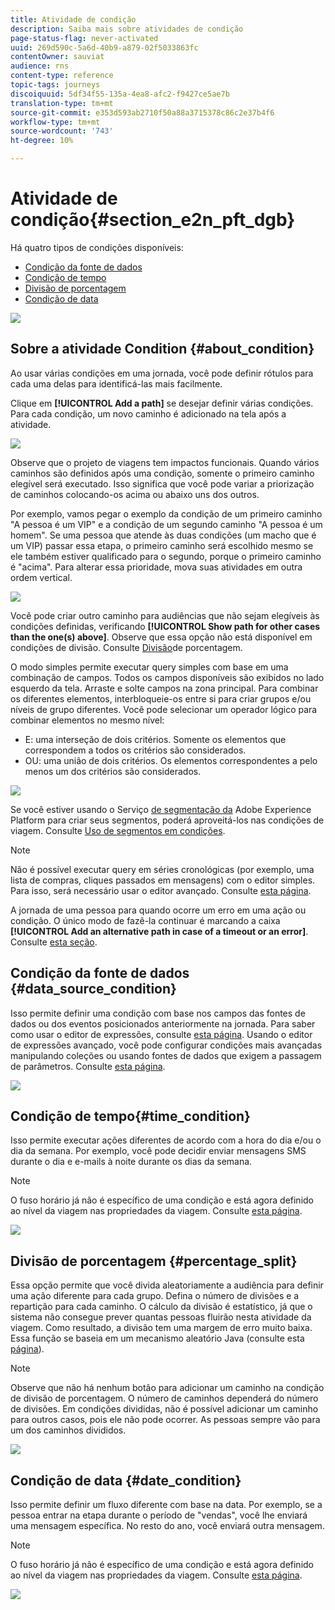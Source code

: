 ```yaml
---
title: Atividade de condição
description: Saiba mais sobre atividades de condição
page-status-flag: never-activated
uuid: 269d590c-5a6d-40b9-a879-02f5033863fc
contentOwner: sauviat
audience: rns
content-type: reference
topic-tags: journeys
discoiquuid: 5df34f55-135a-4ea8-afc2-f9427ce5ae7b
translation-type: tm+mt
source-git-commit: e353d593ab2710f50a88a3715378c86c2e37b4f6
workflow-type: tm+mt
source-wordcount: '743'
ht-degree: 10%

---
```



# Atividade de condição{#section_e2n_pft_dgb}

Há quatro tipos de condições disponíveis:

* [Condição da fonte de dados](#data_source_condition)
* [Condição de tempo](#time_condition)
* [Divisão de porcentagem](#percentage_split)
* [Condição de data](#date_condition)

![](../assets/journey49.png)

## Sobre a atividade Condition {#about_condition}

Ao usar várias condições em uma jornada, você pode definir rótulos para cada uma delas para identificá-las mais facilmente.

Clique em **[!UICONTROL Add a path]** se desejar definir várias condições. Para cada condição, um novo caminho é adicionado na tela após a atividade.

![](../assets/journey47.png)

Observe que o projeto de viagens tem impactos funcionais. Quando vários caminhos são definidos após uma condição, somente o primeiro caminho elegível será executado. Isso significa que você pode variar a priorização de caminhos colocando-os acima ou abaixo uns dos outros.

Por exemplo, vamos pegar o exemplo da condição de um primeiro caminho &quot;A pessoa é um VIP&quot; e a condição de um segundo caminho &quot;A pessoa é um homem&quot;. Se uma pessoa que atende às duas condições (um macho que é um VIP) passar essa etapa, o primeiro caminho será escolhido mesmo se ele também estiver qualificado para o segundo, porque o primeiro caminho é &quot;acima&quot;. Para alterar essa prioridade, mova suas atividades em outra ordem vertical.

![](../assets/journey48.png)

Você pode criar outro caminho para audiências que não sejam elegíveis às condições definidas, verificando **[!UICONTROL Show path for other cases than the one(s) above]**. Observe que essa opção não está disponível em condições de divisão. Consulte [Divisão](#percentage_split)de porcentagem.

O modo simples permite executar query simples com base em uma combinação de campos. Todos os campos disponíveis são exibidos no lado esquerdo da tela. Arraste e solte campos na zona principal. Para combinar os diferentes elementos, interbloqueie-os entre si para criar grupos e/ou níveis de grupo diferentes. Você pode selecionar um operador lógico para combinar elementos no mesmo nível:

* E: uma interseção de dois critérios. Somente os elementos que correspondem a todos os critérios são considerados.
* OU: uma união de dois critérios. Os elementos correspondentes a pelo menos um dos critérios são considerados.

![](../assets/journey64.png)

Se você estiver usando o Serviço [de segmentação da](https://docs.adobe.com/content/help/en/experience-platform/segmentation/home.html) Adobe Experience Platform para criar seus segmentos, poderá aproveitá-los nas condições de viagem. Consulte [Uso de segmentos em condições](../segment/using-a-segment.md).


>[!NOTE]
>
>Não é possível executar query em séries cronológicas (por exemplo, uma lista de compras, cliques passados em mensagens) com o editor simples. Para isso, será necessário usar o editor avançado. Consulte [esta página](../expression/expressionadvanced.md).

A jornada de uma pessoa para quando ocorre um erro em uma ação ou condição. O único modo de fazê-la continuar é marcando a caixa **[!UICONTROL Add an alternative path in case of a timeout or an error]**. Consulte [esta seção](../building-journeys/using-the-journey-designer.md#paths).

## Condição da fonte de dados {#data_source_condition}

Isso permite definir uma condição com base nos campos das fontes de dados ou dos eventos posicionados anteriormente na jornada. Para saber como usar o editor de expressões, consulte [esta página](../expression/expressionadvanced.md). Usando o editor de expressões avançado, você pode configurar condições mais avançadas manipulando coleções ou usando fontes de dados que exigem a passagem de parâmetros. Consulte [esta página](../datasource/external-data-sources.md).

![](../assets/journey50.png)

## Condição de tempo{#time_condition}

Isso permite executar ações diferentes de acordo com a hora do dia e/ou o dia da semana. Por exemplo, você pode decidir enviar mensagens SMS durante o dia e e-mails à noite durante os dias da semana.

>[!NOTE]
>
>O fuso horário já não é específico de uma condição e está agora definido ao nível da viagem nas propriedades da viagem. Consulte [esta página](../building-journeys/timezone-management.md).

![](../assets/journey51.png)

## Divisão de porcentagem {#percentage_split}

Essa opção permite que você divida aleatoriamente a audiência para definir uma ação diferente para cada grupo. Defina o número de divisões e a repartição para cada caminho. O cálculo da divisão é estatístico, já que o sistema não consegue prever quantas pessoas fluirão nesta atividade da viagem. Como resultado, a divisão tem uma margem de erro muito baixa. Essa função se baseia em um mecanismo aleatório Java (consulte esta [página](https://docs.oracle.com/javase/7/docs/api/java/util/Random.html)).

>[!NOTE]
>
>Observe que não há nenhum botão para adicionar um caminho na condição de divisão de porcentagem. O número de caminhos dependerá do número de divisões. Em condições divididas, não é possível adicionar um caminho para outros casos, pois ele não pode ocorrer. As pessoas sempre vão para um dos caminhos divididos.

![](../assets/journey52.png)

## Condição de data {#date_condition}

Isso permite definir um fluxo diferente com base na data. Por exemplo, se a pessoa entrar na etapa durante o período de &quot;vendas&quot;, você lhe enviará uma mensagem específica. No resto do ano, você enviará outra mensagem.

>[!NOTE]
>
>O fuso horário já não é específico de uma condição e está agora definido ao nível da viagem nas propriedades da viagem. Consulte [esta página](../building-journeys/timezone-management.md).

![](../assets/journey53.png)
